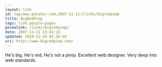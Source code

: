 ```yaml
---
layout: link
id: tag:www.patater.com,2007-11-11:/links/bigredpimp
title: BigRedPimp
tags: link people-pages
permalink: /links/bigredpimp/
date: 2007-11-11 23:41:13
updated: 2010-12-19 03:36:44
uri: http://www.bigredpimp.com/
---
```

He's big. He's red. He's not a pimp. Excellent web designer. Very deep into web
standards.
